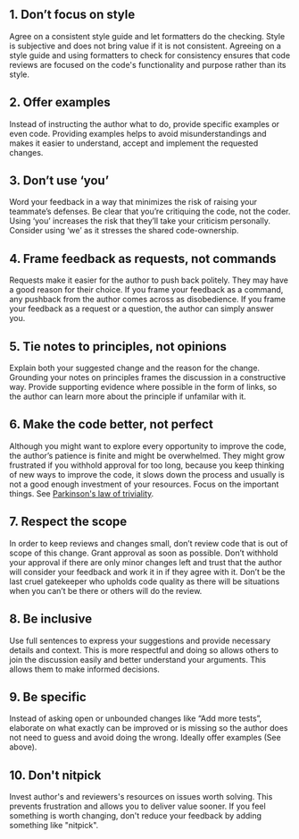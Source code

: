 ## 1. Don’t focus on style

Agree on a consistent style guide and let formatters do the checking.
Style is subjective and does not bring value if it is not consistent.
Agreeing on a style guide and using formatters to check for consistency ensures that code reviews are focused on the code's functionality and purpose rather than its style.

## 2. Offer examples

Instead of instructing the author what to do, provide specific examples or even code.
Providing examples helps to avoid misunderstandings and makes it easier to understand, accept and implement the requested changes.

## 3. Don’t use ‘you’

Word your feedback in a way that minimizes the risk of raising your teammate’s defenses. Be clear that you’re critiquing the code, not the coder.
Using ‘you’ increases the risk that they’ll take your criticism personally. Consider using ‘we’ as it stresses the shared code-ownership.

## 4. Frame feedback as requests, not commands

Requests make it easier for the author to push back politely. They may have a good reason for their choice. If you frame your feedback as a command, any pushback from the author comes across as disobedience. If you frame your feedback as a request or a question, the author can simply answer you.

## 5. Tie notes to principles, not opinions

Explain both your suggested change and the reason for the change. Grounding your notes on principles frames the discussion in a constructive way. Provide supporting evidence where possible in the form of links, so the author can learn more about the principle if unfamilar with it.

## 6. Make the code better, not perfect

Although you might want to explore every opportunity to improve the code, the author’s patience is finite and might be overwhelmed. They might grow frustrated if you withhold approval for too long, because you keep thinking of new ways to improve the code, it slows down the process and usually is not a good enough investment of your resources. Focus on the important things.
See [Parkinson's law of triviality](https://en.wikipedia.org/wiki/Law_of_triviality).

## 7. Respect the scope

In order to keep reviews and changes small, don’t review code that is out of scope of this change.
Grant approval as soon as possible. Don’t withhold your approval if there are only minor changes left and trust that the author will consider your feedback and work it in if they agree with it. Don’t be the last cruel gatekeeper who upholds code quality as there will be situations when you can’t be there or others will do the review.

## 8. Be inclusive

Use full sentences to express your suggestions and provide necessary details and context. This is more respectful and doing so allows others to join the discussion easily and better understand your arguments. This allows them to make informed decisions.

## 9. Be specific

Instead of asking open or unbounded changes like “Add more tests”, elaborate on what exactly can be improved or is missing so the author does not need to guess and avoid doing the wrong. Ideally offer examples (See above).

## 10. Don't nitpick

Invest author's and reviewers's resources on issues worth solving.
This prevents frustration and allows you to deliver value sooner.
If you feel something is worth changing, don't reduce your feedback by adding something like "nitpick".
